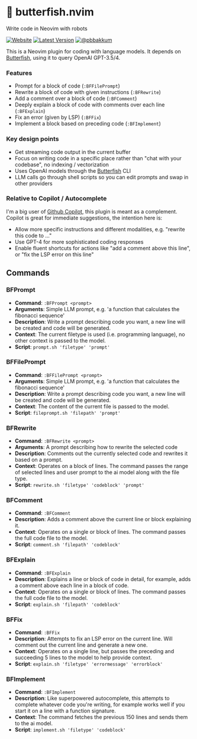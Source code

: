 # 🐠 butterfish.nvim

Write code in Neovim with robots

[![Website](https://img.shields.io/badge/website-https://butterfi.sh-blue)](https://butterfi.sh) [![Latest Version](https://img.shields.io/github/v/release/bakks/butterfish.nvim)](https://github.com/bakks/butterfish.nvim/releases) [![@pbbakkum](https://img.shields.io/badge/Updates%20at-%20%40pbbakkum-blue?style=flat&logo=twitter)](https://twitter.com/pbbakkum)

This is a Neovim plugin for coding with language models. It depends on [Butterfish](https://github.com/bakks/butterfish), using it to query OpenAI GPT-3.5/4.

### Features

-   Prompt for a block of code (`:BFFilePrompt`)
-   Rewrite a block of code with given instructions (`:BFRewrite`)
-   Add a comment over a block of code (`:BFComment`)
-   Deeply explain a block of code with comments over each line (`:BFExplain`)
-   Fix an error (given by LSP) (`:BFFix`)
-   Implement a block based on preceding code (`:BFImplement`)

### Key design points

-   Get streaming code output in the current buffer
-   Focus on writing code in a specific place rather than "chat with your codebase", no indexing / vectorization
-   Uses OpenAI models through the [Butterfish](https://butterfi.sh) CLI
-   LLM calls go through shell scripts so you can edit prompts and swap in other providers

### Relative to Copilot / Autocomplete

I'm a big user of [Github Copilot](https://github.com/tpope/copilot.vim), this plugin is meant as a complement. Copilot is great for immediate suggestions, the intention here is:

-   Allow more specific instructions and different modalities, e.g. "rewrite this code to ..."
-   Use GPT-4 for more sophisticated coding responses
-   Enable fluent shortcuts for actions like "add a comment above this line", or "fix the LSP error on this line"

## Commands

### BFPrompt

-   **Command**: `:BFPrompt <prompt>`
-   **Arguments**: Simple LLM prompt, e.g. 'a function that calculates the fibonacci sequence'
-   **Description**: Write a prompt describing code you want, a new line will be created and code will be generated.
-   **Context**: The current filetype is used (i.e. programming language), no other context is passed to the model.
-   **Script**: `prompt.sh 'filetype' 'prompt'`

### BFFilePrompt

-   **Command**: `:BFFilePrompt <prompt>`
-   **Arguments**: Simple LLM prompt, e.g. 'a function that calculates the fibonacci sequence'
-   **Description**: Write a prompt describing code you want, a new line will be created and code will be generated.
-   **Context**: The content of the current file is passed to the model.
-   **Script**: `fileprompt.sh 'filepath' 'prompt'`

### BFRewrite

-   **Command**: `:BFRewrite <prompt>`
-   **Arguments**: A prompt describing how to rewrite the selected code
-   **Description**: Comments out the currently selected code and rewrites it based on a prompt.
-   **Context**: Operates on a block of lines. The command passes the range of selected lines and user prompt to the ai model along with the file type.
-   **Script**: `rewrite.sh 'filetype' 'codeblock' 'prompt'`

### BFComment

-   **Command**: `:BFComment`
-   **Description**: Adds a comment above the current line or block explaining it.
-   **Context**: Operates on a single or block of lines. The command passes the full code file to the model.
-   **Script**: `comment.sh 'filepath' 'codeblock'`

### BFExplain

-   **Command**: `:BFExplain`
-   **Description**: Explains a line or block of code in detail, for example, adds a comment above each line in a block of code.
-   **Context**: Operates on a single or block of lines. The command passes the full code file to the model.
-   **Script**: `explain.sh 'filepath' 'codeblock'`

### BFFix

-   **Command**: `:BFFix`
-   **Description**: Attempts to fix an LSP error on the current line. Will comment out the current line and generate a new one.
-   **Context**: Operates on a single line, but passes the preceding and succeeding 5 lines to the model to help provide context.
-   **Script**: `explain.sh 'filetype' 'errormessage' 'errorblock'`

### BFImplement

-   **Command**: `:BFImplement`
-   **Description**: Like superpowered autocomplete, this attempts to complete whatever code you're writing, for example works well if you start it on a line with a function signature.
-   **Context**: The command fetches the previous 150 lines and sends them to the ai model.
-   **Script**: `implement.sh 'filetype' 'codeblock'`
